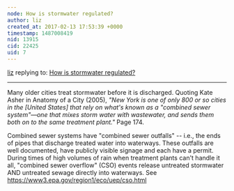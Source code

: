 ```yaml
---
node: How is stormwater regulated? 
author: liz
created_at: 2017-02-13 17:53:39 +0000
timestamp: 1487008419
nid: 13915
cid: 22425
uid: 7
---
```




[liz](../profile/liz) replying to: [How is stormwater regulated? ](../notes/stevie/02-09-2017/how-is-stormwater-regulated)

----
Many older cities treat stormwater before it is discharged. Quoting Kate Asher in Anatomy of a City (2005), _"New York is one of only 800 or so cities in the [United States] that rely on what's known as a "combined sewer system"—one that mixes storm water with wastewater, and sends them both on to the same treatment plant."_ Page 174.

Combined sewer systems have "combined sewer outfalls" -- i.e., the ends of pipes that discharge treated water into waterways. These outfalls are well documented, have publicly visible signage and each have a permit. During times of high volumes of rain when treatment plants can't handle it all, "combined sewer overflow" (CSO) events release untreated stormwater AND untreated sewage directly into waterways. See https://www3.epa.gov/region1/eco/uep/cso.html